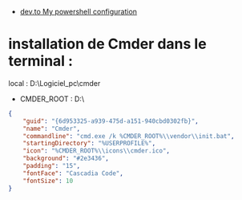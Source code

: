- [dev.to My powershell configuration](https://dev.to/dialguiba/my-powershell-configuration-55de)
# installation de Cmder dans le terminal :

local : D:\Logiciel_pc\cmder

- CMDER_ROOT : D:\

```json
{
    "guid": "{6d953325-a939-475d-a151-940cbd0302fb}",
    "name": "Cmder",
    "commandline": "cmd.exe /k %CMDER_ROOT%\\vendor\\init.bat",
    "startingDirectory": "%USERPROFILE%",
    "icon": "%CMDER_ROOT%\\icons\\cmder.ico",
    "background": "#2e3436",
    "padding": "15",
    "fontFace": "Cascadia Code",
    "fontSize": 10
}
```